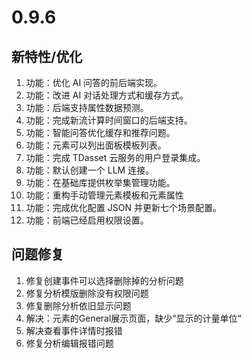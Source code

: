 # 0.9.6

## 新特性/优化

1. 功能：优化 AI 问答的前后端实现。
1. 功能：改进 AI 对话处理方式和缓存方式。
1. 功能：后端支持属性数据预测。
1. 功能：完成新流计算时间窗口的后端支持。
1. 功能：智能问答优化缓存和推荐问题。
1. 功能：元素可以列出面板模板列表。
1. 功能：完成 TDasset 云服务的用户登录集成。
1. 功能：默认创建一个 LLM 连接。
1. 功能：在基础库提供枚举集管理功能。
1. 功能：重构手动管理元素模板和元素属性
1. 功能：完成优化配置 JSON 并更新七个场景配置。
1. 功能：前端已经启用权限设置。

## 问题修复

1. 修复创建事件可以选择删除掉的分析问题
1. 修复分析模版删除没有权限问题
1. 修复删除分析依旧显示问题
1. 解决：元素的General展示页面，缺少“显示的计量单位“
1. 解决查看事件详情时报错
1. 修复分析编辑报错问题